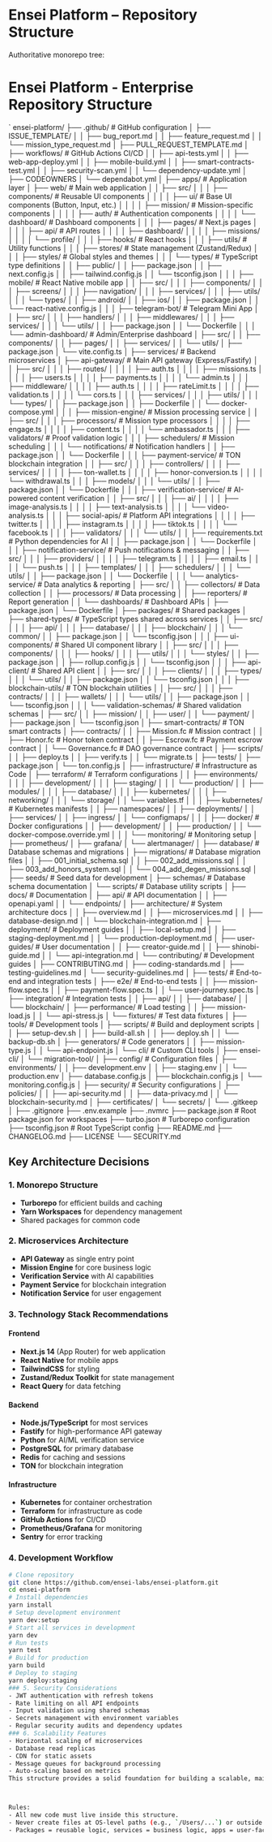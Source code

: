 # Ensei Platform – Repository Structure

Authoritative monorepo tree:

# Ensei Platform - Enterprise Repository Structure
`
ensei-platform/
├── .github/                           # GitHub configuration
│   ├── ISSUE_TEMPLATE/
│   │   ├── bug_report.md
│   │   ├── feature_request.md
│   │   └── mission_type_request.md
│   ├── PULL_REQUEST_TEMPLATE.md
│   ├── workflows/                     # GitHub Actions CI/CD
│   │   ├── api-tests.yml
│   │   ├── web-app-deploy.yml
│   │   ├── mobile-build.yml
│   │   ├── smart-contracts-test.yml
│   │   ├── security-scan.yml
│   │   └── dependency-update.yml
│   ├── CODEOWNERS
│   └── dependabot.yml
│
├── apps/                              # Application layer
│   ├── web/                          # Main web application
│   │   ├── src/
│   │   │   ├── components/           # Reusable UI components
│   │   │   │   ├── ui/              # Base UI components (Button, Input, etc.)
│   │   │   │   ├── mission/         # Mission-specific components
│   │   │   │   ├── auth/           # Authentication components
│   │   │   │   └── dashboard/      # Dashboard components
│   │   │   ├── pages/              # Next.js pages
│   │   │   │   ├── api/           # API routes
│   │   │   │   ├── dashboard/
│   │   │   │   ├── missions/
│   │   │   │   └── profile/
│   │   │   ├── hooks/              # React hooks
│   │   │   ├── utils/              # Utility functions
│   │   │   ├── stores/             # State management (Zustand/Redux)
│   │   │   ├── styles/             # Global styles and themes
│   │   │   └── types/              # TypeScript type definitions
│   │   ├── public/
│   │   ├── package.json
│   │   ├── next.config.js
│   │   ├── tailwind.config.js
│   │   └── tsconfig.json
│   │
│   ├── mobile/                       # React Native mobile app
│   │   ├── src/
│   │   │   ├── components/
│   │   │   ├── screens/
│   │   │   ├── navigation/
│   │   │   ├── services/
│   │   │   ├── utils/
│   │   │   └── types/
│   │   ├── android/
│   │   ├── ios/
│   │   ├── package.json
│   │   └── react-native.config.js
│   │
│   ├── telegram-bot/                 # Telegram Mini App
│   │   ├── src/
│   │   │   ├── handlers/
│   │   │   ├── middlewares/
│   │   │   ├── services/
│   │   │   └── utils/
│   │   ├── package.json
│   │   └── Dockerfile
│   │
│   └── admin-dashboard/              # Admin/Enterprise dashboard
│       ├── src/
│       │   ├── components/
│       │   ├── pages/
│       │   ├── services/
│       │   └── utils/
│       ├── package.json
│       └── vite.config.ts
│
├── services/                         # Backend microservices
│   ├── api-gateway/                 # Main API gateway (Express/Fastify)
│   │   ├── src/
│   │   │   ├── routes/
│   │   │   │   ├── auth.ts
│   │   │   │   ├── missions.ts
│   │   │   │   ├── users.ts
│   │   │   │   ├── payments.ts
│   │   │   │   └── admin.ts
│   │   │   ├── middleware/
│   │   │   │   ├── auth.ts
│   │   │   │   ├── rateLimit.ts
│   │   │   │   ├── validation.ts
│   │   │   │   └── cors.ts
│   │   │   ├── services/
│   │   │   ├── utils/
│   │   │   └── types/
│   │   ├── package.json
│   │   ├── Dockerfile
│   │   └── docker-compose.yml
│   │
│   ├── mission-engine/              # Mission processing service
│   │   ├── src/
│   │   │   ├── processors/         # Mission type processors
│   │   │   │   ├── engage.ts
│   │   │   │   ├── content.ts
│   │   │   │   └── ambassador.ts
│   │   │   ├── validators/         # Proof validation logic
│   │   │   ├── schedulers/         # Mission scheduling
│   │   │   └── notifications/      # Notification handlers
│   │   ├── package.json
│   │   └── Dockerfile
│   │
│   ├── payment-service/             # TON blockchain integration
│   │   ├── src/
│   │   │   ├── controllers/
│   │   │   ├── services/
│   │   │   │   ├── ton-wallet.ts
│   │   │   │   ├── honor-conversion.ts
│   │   │   │   └── withdrawal.ts
│   │   │   ├── models/
│   │   │   └── utils/
│   │   ├── package.json
│   │   └── Dockerfile
│   │
│   ├── verification-service/        # AI-powered content verification
│   │   ├── src/
│   │   │   ├── ai/
│   │   │   │   ├── image-analysis.ts
│   │   │   │   ├── text-analysis.ts
│   │   │   │   └── video-analysis.ts
│   │   │   ├── social-apis/        # Platform API integrations
│   │   │   │   ├── twitter.ts
│   │   │   │   ├── instagram.ts
│   │   │   │   ├── tiktok.ts
│   │   │   │   └── facebook.ts
│   │   │   ├── validators/
│   │   │   └── utils/
│   │   ├── requirements.txt         # Python dependencies for AI
│   │   ├── package.json
│   │   └── Dockerfile
│   │
│   ├── notification-service/        # Push notifications & messaging
│   │   ├── src/
│   │   │   ├── providers/
│   │   │   │   ├── telegram.ts
│   │   │   │   ├── email.ts
│   │   │   │   └── push.ts
│   │   │   ├── templates/
│   │   │   ├── schedulers/
│   │   │   └── utils/
│   │   ├── package.json
│   │   └── Dockerfile
│   │
│   └── analytics-service/           # Data analytics & reporting
│       ├── src/
│       │   ├── collectors/         # Data collection
│       │   ├── processors/         # Data processing
│       │   ├── reporters/          # Report generation
│       │   └── dashboards/         # Dashboard APIs
│       ├── package.json
│       └── Dockerfile
│
├── packages/                        # Shared packages
│   ├── shared-types/               # TypeScript types shared across services
│   │   ├── src/
│   │   │   ├── api/
│   │   │   ├── database/
│   │   │   ├── blockchain/
│   │   │   └── common/
│   │   ├── package.json
│   │   └── tsconfig.json
│   │
│   ├── ui-components/              # Shared UI component library
│   │   ├── src/
│   │   │   ├── components/
│   │   │   ├── hooks/
│   │   │   ├── utils/
│   │   │   └── styles/
│   │   ├── package.json
│   │   ├── rollup.config.js
│   │   └── tsconfig.json
│   │
│   ├── api-client/                 # Shared API client
│   │   ├── src/
│   │   │   ├── clients/
│   │   │   ├── types/
│   │   │   └── utils/
│   │   ├── package.json
│   │   └── tsconfig.json
│   │
│   ├── blockchain-utils/           # TON blockchain utilities
│   │   ├── src/
│   │   │   ├── contracts/
│   │   │   ├── wallets/
│   │   │   └── utils/
│   │   ├── package.json
│   │   └── tsconfig.json
│   │
│   └── validation-schemas/         # Shared validation schemas
│       ├── src/
│       │   ├── mission/
│       │   ├── user/
│       │   └── payment/
│       ├── package.json
│       └── tsconfig.json
│
├── smart-contracts/                # TON smart contracts
│   ├── contracts/
│   │   ├── Mission.fc              # Mission contract
│   │   ├── Honor.fc                # Honor token contract
│   │   ├── Escrow.fc              # Payment escrow contract
│   │   └── Governance.fc          # DAO governance contract
│   ├── scripts/
│   │   ├── deploy.ts
│   │   ├── verify.ts
│   │   └── migrate.ts
│   ├── tests/
│   ├── package.json
│   └── ton.config.js
│
├── infrastructure/                 # Infrastructure as Code
│   ├── terraform/                 # Terraform configurations
│   │   ├── environments/
│   │   │   ├── development/
│   │   │   ├── staging/
│   │   │   └── production/
│   │   ├── modules/
│   │   │   ├── database/
│   │   │   ├── kubernetes/
│   │   │   ├── networking/
│   │   │   └── storage/
│   │   └── variables.tf
│   │
│   ├── kubernetes/                # Kubernetes manifests
│   │   ├── namespaces/
│   │   ├── deployments/
│   │   ├── services/
│   │   ├── ingress/
│   │   └── configmaps/
│   │
│   ├── docker/                    # Docker configurations
│   │   ├── development/
│   │   ├── production/
│   │   └── docker-compose.override.yml
│   │
│   └── monitoring/                # Monitoring setup
│       ├── prometheus/
│       ├── grafana/
│       └── alertmanager/
│
├── database/                      # Database schemas and migrations
│   ├── migrations/               # Database migration files
│   │   ├── 001_initial_schema.sql
│   │   ├── 002_add_missions.sql
│   │   ├── 003_add_honors_system.sql
│   │   └── 004_add_degen_missions.sql
│   ├── seeds/                   # Seed data for development
│   ├── schemas/                 # Database schema documentation
│   └── scripts/                 # Database utility scripts
│
├── docs/                         # Documentation
│   ├── api/                     # API documentation
│   │   ├── openapi.yaml
│   │   └── endpoints/
│   ├── architecture/            # System architecture docs
│   │   ├── overview.md
│   │   ├── microservices.md
│   │   ├── database-design.md
│   │   └── blockchain-integration.md
│   ├── deployment/              # Deployment guides
│   │   ├── local-setup.md
│   │   ├── staging-deployment.md
│   │   └── production-deployment.md
│   ├── user-guides/             # User documentation
│   │   ├── creator-guide.md
│   │   ├── shinobi-guide.md
│   │   └── api-integration.md
│   └── contributing/            # Development guides
│       ├── CONTRIBUTING.md
│       ├── coding-standards.md
│       ├── testing-guidelines.md
│       └── security-guidelines.md
│
├── tests/                        # End-to-end and integration tests
│   ├── e2e/                     # End-to-end tests
│   │   ├── mission-flow.spec.ts
│   │   ├── payment-flow.spec.ts
│   │   └── user-journey.spec.ts
│   ├── integration/             # Integration tests
│   │   ├── api/
│   │   ├── database/
│   │   └── blockchain/
│   ├── performance/             # Load testing
│   │   ├── mission-load.js
│   │   └── api-stress.js
│   └── fixtures/                # Test data fixtures
│
├── tools/                        # Development tools
│   ├── scripts/                 # Build and deployment scripts
│   │   ├── setup-dev.sh
│   │   ├── build-all.sh
│   │   ├── deploy.sh
│   │   └── backup-db.sh
│   ├── generators/              # Code generators
│   │   ├── mission-type.js
│   │   └── api-endpoint.js
│   └── cli/                     # Custom CLI tools
│       ├── ensei-cli/
│       └── migration-tool/
│
├── config/                       # Configuration files
│   ├── environments/
│   │   ├── development.env
│   │   ├── staging.env
│   │   └── production.env
│   ├── database.config.js
│   ├── blockchain.config.js
│   └── monitoring.config.js
│
├── security/                     # Security configurations
│   ├── policies/
│   │   ├── api-security.md
│   │   ├── data-privacy.md
│   │   └── blockchain-security.md
│   ├── certificates/
│   └── secrets/
│       └── .gitkeep
│
├── .gitignore
├── .env.example
├── .nvmrc
├── package.json                  # Root package.json for workspaces
├── turbo.json                    # Turborepo configuration
├── tsconfig.json                 # Root TypeScript config
├── README.md
├── CHANGELOG.md
├── LICENSE
└── SECURITY.md
## Key Architecture Decisions
### 1. Monorepo Structure
- **Turborepo** for efficient builds and caching
- **Yarn Workspaces** for dependency management
- Shared packages for common code
### 2. Microservices Architecture
- **API Gateway** as single entry point
- **Mission Engine** for core business logic
- **Verification Service** with AI capabilities
- **Payment Service** for blockchain integration
- **Notification Service** for user engagement
### 3. Technology Stack Recommendations
#### Frontend
- **Next.js 14** (App Router) for web application
- **React Native** for mobile apps
- **TailwindCSS** for styling
- **Zustand/Redux Toolkit** for state management
- **React Query** for data fetching
#### Backend
- **Node.js/TypeScript** for most services
- **Fastify** for high-performance API gateway
- **Python** for AI/ML verification service
- **PostgreSQL** for primary database
- **Redis** for caching and sessions
- **TON** for blockchain integration
#### Infrastructure
- **Kubernetes** for container orchestration
- **Terraform** for infrastructure as code
- **GitHub Actions** for CI/CD
- **Prometheus/Grafana** for monitoring
- **Sentry** for error tracking
### 4. Development Workflow
```bash
# Clone repository
git clone https://github.com/ensei-labs/ensei-platform.git
cd ensei-platform
# Install dependencies
yarn install
# Setup development environment
yarn dev:setup
# Start all services in development
yarn dev
# Run tests
yarn test
# Build for production
yarn build
# Deploy to staging
yarn deploy:staging
### 5. Security Considerations
- JWT authentication with refresh tokens
- Rate limiting on all API endpoints
- Input validation using shared schemas
- Secrets management with environment variables
- Regular security audits and dependency updates
### 6. Scalability Features
- Horizontal scaling of microservices
- Database read replicas
- CDN for static assets
- Message queues for background processing
- Auto-scaling based on metrics
This structure provides a solid foundation for building a scalable, maintainable enterprise platform while allowing for future growth and feature additions.



Rules:
- All new code must live inside this structure.
- Never create files at OS-level paths (e.g., `/Users/...`) or outside monorepo root.
- Packages = reusable logic, services = business logic, apps = user-facing.